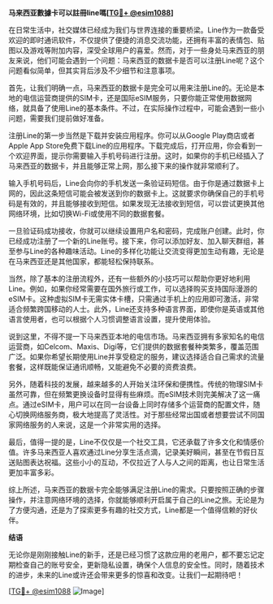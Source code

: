 **马来西亚數據卡可以註冊line嗎[[TG💪+ @esim1088](https://t.me/s/esim1088)]**

在日常生活中，社交媒体已经成为我们与世界连接的重要桥梁。Line作为一款备受欢迎的即时通讯软件，不仅提供了便捷的消息交流功能，还拥有丰富的表情包、贴图以及游戏等附加内容，深受全球用户的喜爱。然而，对于一些身处马来西亚的朋友来说，他们可能会遇到一个问题：马来西亚的数据卡是否可以注册Line呢？这个问题看似简单，但其实背后涉及不少细节和注意事项。

首先，让我们明确一点，马来西亚的数据卡是完全可以用来注册Line的。无论是本地的电信运营商提供的SIM卡，还是国际eSIM服务，只要你能正常使用数据网络，就具备了使用Line的基本条件。不过，在实际操作过程中，可能会遇到一些小问题，需要我们提前做好准备。

注册Line的第一步当然是下载并安装应用程序。你可以从Google Play商店或者Apple App Store免费下载Line的应用程序。下载完成后，打开应用，你会看到一个欢迎界面，提示你需要输入手机号码进行注册。这时，如果你的手机已经插入了马来西亚的数据卡，并且能够正常上网，那么接下来的操作就非常顺利了。

输入手机号码后，Line会向你的手机发送一条验证码短信。由于你是通过数据卡上网的，因此这条短信可能会被发送到你的数据卡上。这就要求你确保自己的手机号码是有效的，并且能够接收到短信。如果发现无法接收到短信，可以尝试更换其他网络环境，比如切换Wi-Fi或使用不同的数据套餐。

一旦验证码成功接收，你就可以继续设置用户名和密码，完成账户创建。此时，你已经成功注册了一个新的Line账号。接下来，你可以添加好友、加入聊天群组，甚至参与Line的各种趣味活动。Line的多样化功能让交流变得更加生动有趣，无论是在马来西亚还是其他国家，都能轻松保持联系。

当然，除了基本的注册流程外，还有一些额外的小技巧可以帮助你更好地利用Line。例如，如果你经常需要在国外旅行或工作，可以选择购买支持国际漫游的eSIM卡。这种虚拟SIM卡无需实体卡槽，只需通过手机上的应用即可激活，非常适合频繁跨国移动的人士。此外，Line还支持多种语言界面，即使你是英语或其他语言使用者，也可以根据个人习惯调整语言设置，提升使用体验。

说到这里，不得不提一下马来西亚本地的电信市场。马来西亚拥有多家知名的电信运营商，如Celcom、Maxis、Digi等，它们提供的数据套餐种类繁多，覆盖范围广泛。如果你希望长期使用Line并享受稳定的服务，建议选择适合自己需求的流量套餐，这样既能保证通讯顺畅，又能避免不必要的资费浪费。

另外，随着科技的发展，越来越多的人开始关注环保和便携性。传统的物理SIM卡虽然可靠，但在频繁更换设备时显得有些麻烦。而eSIM技术则完美解决了这一痛点。通过eSIM卡，用户可以在同一台设备上同时存储多个运营商的配置文件，随心切换网络服务商，极大地提高了灵活性。对于那些经常出国或者想要尝试不同国家网络服务的人来说，这是一个非常实用的选择。

最后，值得一提的是，Line不仅仅是一个社交工具，它还承载了许多文化和情感价值。许多马来西亚人喜欢通过Line分享生活点滴，记录美好瞬间，甚至在节假日互送贴图表达祝福。这些小小的互动，不仅拉近了人与人之间的距离，也让日常生活更加丰富多彩。

综上所述，马来西亚的数据卡完全能够满足注册Line的需求。只要按照正确的步骤操作，并注意网络环境的选择，你就能够顺利开启属于自己的Line之旅。无论是为了方便沟通，还是为了探索更多有趣的社交方式，Line都是一个值得信赖的好伙伴。

**结语**

无论你是刚刚接触Line的新手，还是已经习惯了这款应用的老用户，都不要忘记定期检查自己的账号安全，更新隐私设置，确保个人信息的安全性。同时，随着技术的进步，未来的Line或许还会带来更多的惊喜和改变。让我们一起期待吧！

[[TG💪+ @esim1088](https://t.me/s/esim1088) ![Image](https://i.postimg.cc/4NQfJmqS/Snipaste-2025-05-13-00-14-12.png)]